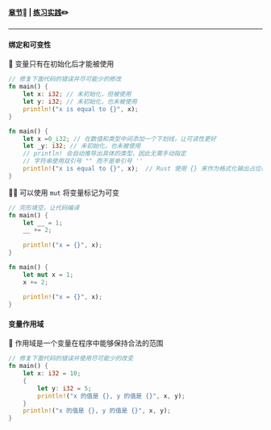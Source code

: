 #### [章节](https://course.rs/basic/variable.html)🦀	|	[练习实践](https://zh.practice.rs/variables.html):pencil2:

------

#### 绑定和可**变性**

🌟 变量只有在初始化后才能被使用

```rust
// 修复下面代码的错误并尽可能少的修改
fn main() {
    let x: i32; // 未初始化，但被使用
    let y: i32; // 未初始化，也未被使用
    println!("x is equal to {}", x); 
}
```

```rust
fn main() {
    let x =0_i32; // 在数值和类型中间添加一个下划线，让可读性更好
    let _y: i32; // 未初始化，也未被使用
    // println! 会自动推导出具体的类型，因此无需手动指定
    // 字符串使用双引号 "" 而不是单引号 ''
    println!("x is equal to {}", x);  // Rust 使用 {} 来作为格式化输出占位符
}

```

🌟🌟 可以使用 `mut` 将变量标记为可变

```rust
// 完形填空，让代码编译
fn main() {
    let __ = 1;
    __ += 2; 
    
    println!("x = {}", x); 
}
```

```rust
fn main() {
    let mut x = 1;
    x += 2; 
    
    println!("x = {}", x); 
}
```

#### 变量作用域

🌟 作用域是一个变量在程序中能够保持合法的范围

```rust
// 修复下面代码的错误并使用尽可能少的改变
fn main() {
    let x: i32 = 10;
    {
        let y: i32 = 5;
        println!("x 的值是 {}, y 的值是 {}", x, y);
    }
    println!("x 的值是 {}, y 的值是 {}", x, y); 
}
```

